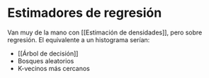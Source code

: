 # Estimadores de regresión

Van muy de la mano con [[Estimación de densidades]], pero sobre regresión. El equivalente a un histograma serían:
- [[Árbol de decisión]]
- Bosques aleatorios
- K-vecinos más cercanos